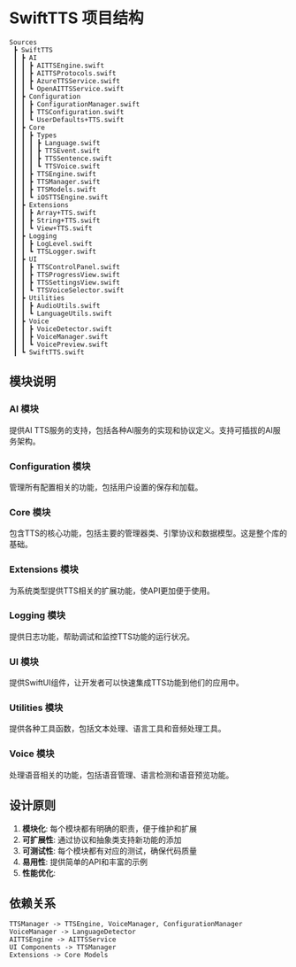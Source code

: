 # SwiftTTS 项目结构

```
Sources
 ┣ SwiftTTS
 ┃ ┣ AI
 ┃ ┃ ┣ AITTSEngine.swift
 ┃ ┃ ┣ AITTSProtocols.swift
 ┃ ┃ ┣ AzureTTSService.swift
 ┃ ┃ ┗ OpenAITTSService.swift
 ┃ ┣ Configuration
 ┃ ┃ ┣ ConfigurationManager.swift
 ┃ ┃ ┣ TTSConfiguration.swift
 ┃ ┃ ┗ UserDefaults+TTS.swift
 ┃ ┣ Core
 ┃ ┃ ┣ Types
 ┃ ┃ ┃ ┣ Language.swift
 ┃ ┃ ┃ ┣ TTSEvent.swift
 ┃ ┃ ┃ ┣ TTSSentence.swift
 ┃ ┃ ┃ ┗ TTSVoice.swift
 ┃ ┃ ┣ TTSEngine.swift
 ┃ ┃ ┣ TTSManager.swift
 ┃ ┃ ┣ TTSModels.swift
 ┃ ┃ ┗ iOSTTSEngine.swift
 ┃ ┣ Extensions
 ┃ ┃ ┣ Array+TTS.swift
 ┃ ┃ ┣ String+TTS.swift
 ┃ ┃ ┗ View+TTS.swift
 ┃ ┣ Logging
 ┃ ┃ ┣ LogLevel.swift
 ┃ ┃ ┗ TTSLogger.swift
 ┃ ┣ UI
 ┃ ┃ ┣ TTSControlPanel.swift
 ┃ ┃ ┣ TTSProgressView.swift
 ┃ ┃ ┣ TTSSettingsView.swift
 ┃ ┃ ┗ TTSVoiceSelector.swift
 ┃ ┣ Utilities
 ┃ ┃ ┣ AudioUtils.swift
 ┃ ┃ ┗ LanguageUtils.swift
 ┃ ┣ Voice
 ┃ ┃ ┣ VoiceDetector.swift
 ┃ ┃ ┣ VoiceManager.swift
 ┃ ┃ ┗ VoicePreview.swift
 ┃ ┗ SwiftTTS.swift

```

## 模块说明



### AI 模块  
提供AI TTS服务的支持，包括各种AI服务的实现和协议定义。支持可插拔的AI服务架构。

### Configuration 模块
管理所有配置相关的功能，包括用户设置的保存和加载。

### Core 模块
包含TTS的核心功能，包括主要的管理器类、引擎协议和数据模型。这是整个库的基础。

### Extensions 模块
为系统类型提供TTS相关的扩展功能，使API更加便于使用。

### Logging 模块
提供日志功能，帮助调试和监控TTS功能的运行状况。

### UI 模块
提供SwiftUI组件，让开发者可以快速集成TTS功能到他们的应用中。

### Utilities 模块
提供各种工具函数，包括文本处理、语言工具和音频处理工具。

### Voice 模块
处理语音相关的功能，包括语音管理、语言检测和语音预览功能。

## 设计原则

1. **模块化**: 每个模块都有明确的职责，便于维护和扩展
2. **可扩展性**: 通过协议和抽象类支持新功能的添加
3. **可测试性**: 每个模块都有对应的测试，确保代码质量
4. **易用性**: 提供简单的API和丰富的示例
5. **性能优化**: 

## 依赖关系

```
TTSManager -> TTSEngine, VoiceManager, ConfigurationManager
VoiceManager -> LanguageDetector
AITTSEngine -> AITTSService
UI Components -> TTSManager
Extensions -> Core Models
```

